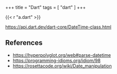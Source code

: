 +++
title = "Dart"
tags = [ "dart" ]
+++

{{< r "a.dart" >}}

<https://api.dart.dev/dart-core/DateTime-class.html>

## References

- <https://hyperpolyglot.org/web#parse-datetime>
- <https://programming-idioms.org/idiom/98>
- <https://rosettacode.org/wiki/Date_manipulation>
